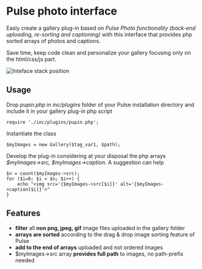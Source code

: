 # Pulse photo interface
Easly create a gallery plug-in based on _Pulse Photo functionality (back-end uploading, re-sorting and captioning)_ with this interface that provides php sorted arrays of photos and captions.

Save time, keep code clean and personalize your gallery focusing only on the html/css/js part.

![Inteface stack position](http://tarqez.github.io/pulse-photo-interface/pgi.jpg)
## Usage
Drop _pupin.php_ in _inc/plugins_ folder of your Pulse installation directory and include it in your gallery plug-in php script

    require './inc/plugins/pupin.php';  

Instantiate the class

    $myImages = new Gallery($tag_var1, $path);

Develop the plug-in considering at your disposal the php arrays _$myImages->src, $myImages->caption_. A suggestion can help

    $n = count($myImages->src);
    for ($i=0; $i < $n; $i++) {
        echo "<img src='{$myImages->src[$i]}' alt='{$myImages->caption[$i]}'>"
    }
## Features
* __filter__ all __non png, jpeg, gif__ image files uploaded in the gallery folder
* __arrays are sorted__ according to the drag & drop image sorting feature of Pulse
* __add to the end of arrays__ uploaded and not ordered images
* $myImages->src array __provides full path__ to images, no path-prefix needed
